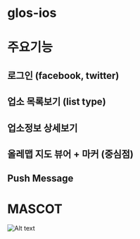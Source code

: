 glos-ios
========
# 주요기능
## 로그인 (facebook, twitter)
## 업소 목록보기 (list type)
## 업소정보 상세보기
## 올레맵 지도 뷰어 + 마커 (중심점)
## Push Message 


# MASCOT
![Alt text](http://nimg.nate.com/orgImg/hm/2011/01/13/20110113000408_1.jpg "Ha Jee-won")
